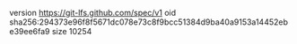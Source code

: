 version https://git-lfs.github.com/spec/v1
oid sha256:294373e96f8f5671dc078e73c8f9bcc51384d9ba40a9153a14452ebe39ee6fa9
size 10254
